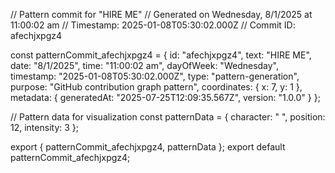 // Pattern commit for "HIRE ME"
// Generated on Wednesday, 8/1/2025 at 11:00:02 am
// Timestamp: 2025-01-08T05:30:02.000Z
// Commit ID: afechjxpgz4

const patternCommit_afechjxpgz4 = {
  id: "afechjxpgz4",
  text: "HIRE ME",
  date: "8/1/2025",
  time: "11:00:02 am",
  dayOfWeek: "Wednesday",
  timestamp: "2025-01-08T05:30:02.000Z",
  type: "pattern-generation",
  purpose: "GitHub contribution graph pattern",
  coordinates: {
    x: 7,
    y: 1
  },
  metadata: {
    generatedAt: "2025-07-25T12:09:35.567Z",
    version: "1.0.0"
  }
};

// Pattern data for visualization
const patternData = {
  character: " ",
  position: 12,
  intensity: 3
};

export { patternCommit_afechjxpgz4, patternData };
export default patternCommit_afechjxpgz4;
